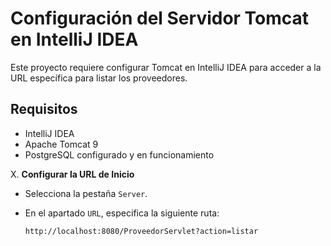 # Configuración del Servidor Tomcat en IntelliJ IDEA

Este proyecto requiere configurar Tomcat en IntelliJ IDEA para acceder a la URL específica para listar los proveedores.

## Requisitos

- IntelliJ IDEA
- Apache Tomcat 9
- PostgreSQL configurado y en funcionamiento

X. **Configurar la URL de Inicio**

   - Selecciona la pestaña `Server`.
   - En el apartado `URL`, especifica la siguiente ruta:

     ```
     http://localhost:8080/ProveedorServlet?action=listar
     ```
